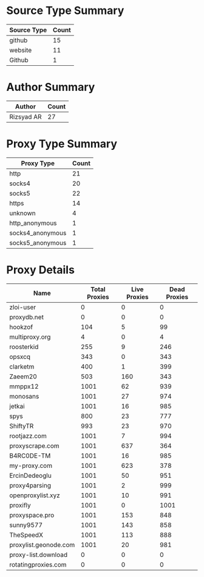 # Source Type Summary

| Source Type | Count |
|-------------|-------|
| github | 15 |
| website | 11 |
| Github | 1 |


# Author Summary

| Author | Count |
|--------|-------|
| Rizsyad AR | 27 |


# Proxy Type Summary

| Proxy Type | Count |
|------------|-------|
| http | 21 |
| socks4 | 20 |
| socks5 | 22 |
| https | 14 |
| unknown | 4 |
| http_anonymous | 1 |
| socks4_anonymous | 1 |
| socks5_anonymous | 1 |


# Proxy Details

| Name | Total Proxies | Live Proxies | Dead Proxies |
|------|---------------|--------------|---------------|
| zloi-user | 0 | 0 | 0 |
| proxydb.net | 0 | 0 | 0 |
| hookzof | 104 | 5 | 99 |
| multiproxy.org | 4 | 0 | 4 |
| roosterkid | 255 | 9 | 246 |
| opsxcq | 343 | 0 | 343 |
| clarketm | 400 | 1 | 399 |
| Zaeem20 | 503 | 160 | 343 |
| mmppx12 | 1001 | 62 | 939 |
| monosans | 1001 | 27 | 974 |
| jetkai | 1001 | 16 | 985 |
| spys | 800 | 23 | 777 |
| ShiftyTR | 993 | 23 | 970 |
| rootjazz.com | 1001 | 7 | 994 |
| proxyscrape.com | 1001 | 637 | 364 |
| B4RC0DE-TM | 1001 | 16 | 985 |
| my-proxy.com | 1001 | 623 | 378 |
| ErcinDedeoglu | 1001 | 50 | 951 |
| proxy4parsing | 1001 | 2 | 999 |
| openproxylist.xyz | 1001 | 10 | 991 |
| proxifly | 1001 | 0 | 1001 |
| proxyspace.pro | 1001 | 153 | 848 |
| sunny9577 | 1001 | 143 | 858 |
| TheSpeedX | 1001 | 113 | 888 |
| proxylist.geonode.com | 1001 | 20 | 981 |
| proxy-list.download | 0 | 0 | 0 |
| rotatingproxies.com | 0 | 0 | 0 |
